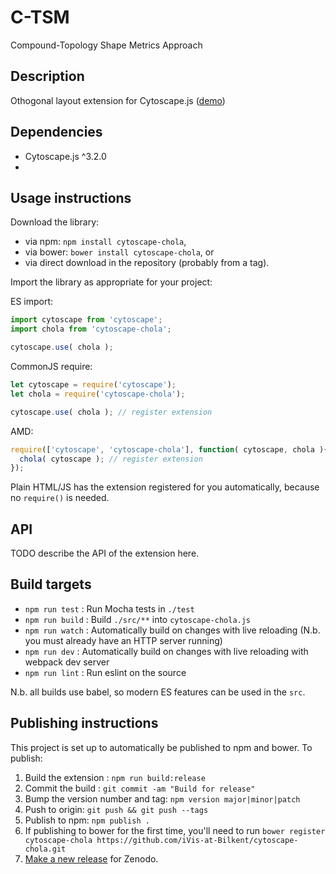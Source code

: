 # C-TSM
Compound-Topology Shape Metrics Approach

## Description

Othogonal layout extension for Cytoscape.js ([demo](https://raw.githack.com/iVis-at-Bilkent/cytoscape.js-chola/unstable/demo-compound.html))

## Dependencies

 * Cytoscape.js ^3.2.0
 * <List your dependencies here please>


## Usage instructions

Download the library:
 * via npm: `npm install cytoscape-chola`,
 * via bower: `bower install cytoscape-chola`, or
 * via direct download in the repository (probably from a tag).

Import the library as appropriate for your project:

ES import:

```js
import cytoscape from 'cytoscape';
import chola from 'cytoscape-chola';

cytoscape.use( chola );
```

CommonJS require:

```js
let cytoscape = require('cytoscape');
let chola = require('cytoscape-chola');

cytoscape.use( chola ); // register extension
```

AMD:

```js
require(['cytoscape', 'cytoscape-chola'], function( cytoscape, chola ){
  chola( cytoscape ); // register extension
});
```

Plain HTML/JS has the extension registered for you automatically, because no `require()` is needed.


## API

TODO describe the API of the extension here.


## Build targets

* `npm run test` : Run Mocha tests in `./test`
* `npm run build` : Build `./src/**` into `cytoscape-chola.js`
* `npm run watch` : Automatically build on changes with live reloading (N.b. you must already have an HTTP server running)
* `npm run dev` : Automatically build on changes with live reloading with webpack dev server
* `npm run lint` : Run eslint on the source

N.b. all builds use babel, so modern ES features can be used in the `src`.


## Publishing instructions

This project is set up to automatically be published to npm and bower.  To publish:

1. Build the extension : `npm run build:release`
1. Commit the build : `git commit -am "Build for release"`
1. Bump the version number and tag: `npm version major|minor|patch`
1. Push to origin: `git push && git push --tags`
1. Publish to npm: `npm publish .`
1. If publishing to bower for the first time, you'll need to run `bower register cytoscape-chola https://github.com/iVis-at-Bilkent/cytoscape-chola.git`
1. [Make a new release](https://github.com/iVis-at-Bilkent/cytoscape-chola/releases/new) for Zenodo.

